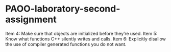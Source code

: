 # PAOO-laboratory-second-assignment

Item 4: Make sure that objects are initialized before they’re used.
Item 5: Know what functions C++ silently writes and calls.
Item 6: Explicitly disallow the use of compiler generated functions you do not want.